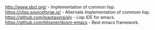 http://www.sbcl.org/ - Implementation of common lisp.
https://clisp.sourceforge.io/ - Alternate Implementation of commom lisp.
https://github.com/joaotavora/sly - Lisp IDE for emacs.
https://github.com/hlissner/doom-emacs - Best emacs framework. 
